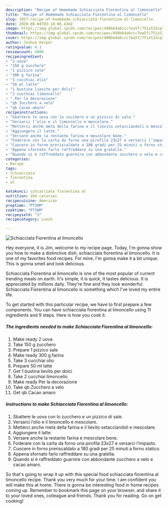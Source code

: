 ```yaml
---
description: "Recipe of Homemade Schiacciata Fiorentina al limoncello"
title: "Recipe of Homemade Schiacciata Fiorentina al limoncello"
slug: 3057-recipe-of-homemade-schiacciata-fiorentina-al-limoncello
date: 2020-08-04T03:18:06.436Z
image: https://img-global.cpcdn.com/recipes/490b64a6ccc7ea5f/751x532cq70/schiacciata-fiorentina-al-limoncello-recipe-main-photo.jpg
thumbnail: https://img-global.cpcdn.com/recipes/490b64a6ccc7ea5f/751x532cq70/schiacciata-fiorentina-al-limoncello-recipe-main-photo.jpg
cover: https://img-global.cpcdn.com/recipes/490b64a6ccc7ea5f/751x532cq70/schiacciata-fiorentina-al-limoncello-recipe-main-photo.jpg
author: Joshua Harper
ratingvalue: 4.1
reviewcount: 4989
recipeingredient:
- "2 uova"
- "150 g zucchero"
- "1 pizzico sale"
- "300 g farina"
- "3 cucchiai olio"
- "50 ml latte"
- "1 bustina lievito per dolci"
- "2 cucchiai limoncello"
- " Per la decorazione"
- "qb Zucchero a velo"
- "qb Cacao amaro"
recipeinstructions:
- "Sbattere le uova con lo zucchero e un pizzico di sale."
- "Versarci l’olio e il limoncello e mescolare."
- "Metterci anche metà della farina e il lievito setacciandoli e mescolare."
- "Aggiungere il latte."
- "Versare anche la restante farina e mescolare bene."
- "Foderare con la carta da forno una pirofila 23x27 e versarci l’impasto."
- "Cuocere in forno preriscaldato a 180 gradi per 25 minuti a forno statico."
- "Appena sfornato farlo raffreddare su una gratella."
- "Quando si è raffreddato guarnire con abbondante zucchero a velo e cacao amaro."
categories:
- Recipe
tags:
- schiacciata
- fiorentina
- al

katakunci: schiacciata fiorentina al 
nutrition: 104 calories
recipecuisine: American
preptime: "PT30M"
cooktime: "PT38M"
recipeyield: "3"
recipecategory: Lunch

---
```



![Schiacciata Fiorentina al limoncello](https://img-global.cpcdn.com/recipes/490b64a6ccc7ea5f/751x532cq70/schiacciata-fiorentina-al-limoncello-recipe-main-photo.jpg)

Hey everyone, it is Jim, welcome to my recipe page. Today, I'm gonna show you how to make a distinctive dish, schiacciata fiorentina al limoncello. It is one of my favorites food recipes. For mine, I'm gonna make it a bit unique. This is gonna smell and look delicious.

Schiacciata Fiorentina al limoncello is one of the most popular of current trending meals on earth. It's simple, it is quick, it tastes delicious. It is appreciated by millions daily. They're fine and they look wonderful. Schiacciata Fiorentina al limoncello is something which I've loved my entire life.




To get started with this particular recipe, we have to first prepare a few components. You can have schiacciata fiorentina al limoncello using 11 ingredients and 9 steps. Here is how you cook it.

<!--inarticleads1-->

##### The ingredients needed to make Schiacciata Fiorentina al limoncello:

1. Make ready 2 uova
1. Take 150 g zucchero
1. Prepare 1 pizzico sale
1. Make ready 300 g farina
1. Take 3 cucchiai olio
1. Prepare 50 ml latte
1. Get 1 bustina lievito per dolci
1. Take 2 cucchiai limoncello
1. Make ready  Per la decorazione
1. Take qb Zucchero a velo
1. Get qb Cacao amaro




<!--inarticleads2-->

##### Instructions to make Schiacciata Fiorentina al limoncello:

1. Sbattere le uova con lo zucchero e un pizzico di sale.
1. Versarci l’olio e il limoncello e mescolare.
1. Metterci anche metà della farina e il lievito setacciandoli e mescolare.
1. Aggiungere il latte.
1. Versare anche la restante farina e mescolare bene.
1. Foderare con la carta da forno una pirofila 23x27 e versarci l’impasto.
1. Cuocere in forno preriscaldato a 180 gradi per 25 minuti a forno statico.
1. Appena sfornato farlo raffreddare su una gratella.
1. Quando si è raffreddato guarnire con abbondante zucchero a velo e cacao amaro.




So that's going to wrap it up with this special food schiacciata fiorentina al limoncello recipe. Thank you very much for your time. I am confident you will make this at home. There is gonna be interesting food in home recipes coming up. Remember to bookmark this page on your browser, and share it to your loved ones, colleague and friends. Thank you for reading. Go on get cooking!

